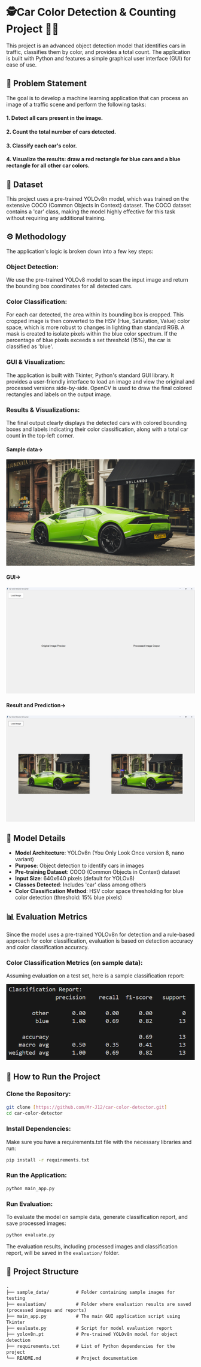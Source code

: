 # 🕵Car Color Detection & Counting Project 🚗🚙
This project is an advanced object detection model that identifies cars in traffic, classifies them by color, and provides a total count. The application is built with Python and features a simple graphical user interface (GUI) for ease of use.

## 📝 Problem Statement
The goal is to develop a machine learning application that can process an image of a traffic scene and perform the following tasks:

#### 1. Detect all cars present in the image.

#### 2. Count the total number of cars detected.

#### 3. Classify each car's color.

#### 4. Visualize the results: draw a red rectangle for blue cars and a blue rectangle for all other car colors.

## 💾 Dataset
This project uses a pre-trained YOLOv8n model, which was trained on the extensive COCO (Common Objects in Context) dataset. The COCO dataset contains a 'car' class, making the model highly effective for this task without requiring any additional training.

## ⚙️ Methodology
The application's logic is broken down into a few key steps:

### Object Detection: 
We use the pre-trained YOLOv8 model to scan the input image and return the bounding box coordinates for all detected cars.

### Color Classification: 
For each car detected, the area within its bounding box is cropped. This cropped image is then converted to the HSV (Hue, Saturation, Value) color space, which is more robust to changes in lighting than standard RGB. A mask is created to isolate pixels within the blue color spectrum. If the percentage of blue pixels exceeds a set threshold (15%), the car is classified as 'blue'.

### GUI & Visualization: 
The application is built with Tkinter, Python's standard GUI library. It provides a user-friendly interface to load an image and view the original and processed versions side-by-side. OpenCV is used to draw the final colored rectangles and labels on the output image.

### Results & Visualizations:
The final output clearly displays the detected cars with colored bounding boxes and labels indicating their color classification, along with a total car count in the top-left corner.

#### Sample data->
![Sample data](sample_data/7.jpg)
#### GUI->
![GUI](gui/gui.png)
#### Result and Prediction->
![result](result/r1.png)

## 🤖 Model Details

- **Model Architecture**: YOLOv8n (You Only Look Once version 8, nano variant)
- **Purpose**: Object detection to identify cars in images
- **Pre-training Dataset**: COCO (Common Objects in Context) dataset
- **Input Size**: 640x640 pixels (default for YOLOv8)
- **Classes Detected**: Includes 'car' class among others
- **Color Classification Method**: HSV color space thresholding for blue color detection (threshold: 15% blue pixels)

## 📊 Evaluation Metrics

Since the model uses a pre-trained YOLOv8n for detection and a rule-based approach for color classification, evaluation is based on detection accuracy and color classification accuracy.

### Color Classification Metrics (on sample data):
Assuming evaluation on a test set, here is a sample classification report:

![report](/evaluation%20result/classifiication_report.png)

## 🚀 How to Run the Project
### Clone the Repository:
```bash
git clone [https://github.com/Mr-J12/car-color-detector.git]
cd car-color-detector
```

### Install Dependencies: 
Make sure you have a requirements.txt file with the necessary libraries and run:
```bash
pip install -r requirements.txt
```
### Run the Application:
```bash
python main_app.py
```

### Run Evaluation:
To evaluate the model on sample data, generate classification report, and save processed images:
```bash
python evaluate.py
```
The evaluation results, including processed images and classification report, will be saved in the `evaluation/` folder.

## 📁 Project Structure
```
.
├── sample_data/          # Folder containing sample images for testing
├── evaluation/           # Folder where evaluation results are saved (processed images and reports)
├── main_app.py           # The main GUI application script using Tkinter
├── evaluate.py           # Script for model evaluation report
├── yolov8n.pt            # Pre-trained YOLOv8n model for object detection
├── requirements.txt      # List of Python dependencies for the project
└── README.md             # Project documentation
```
